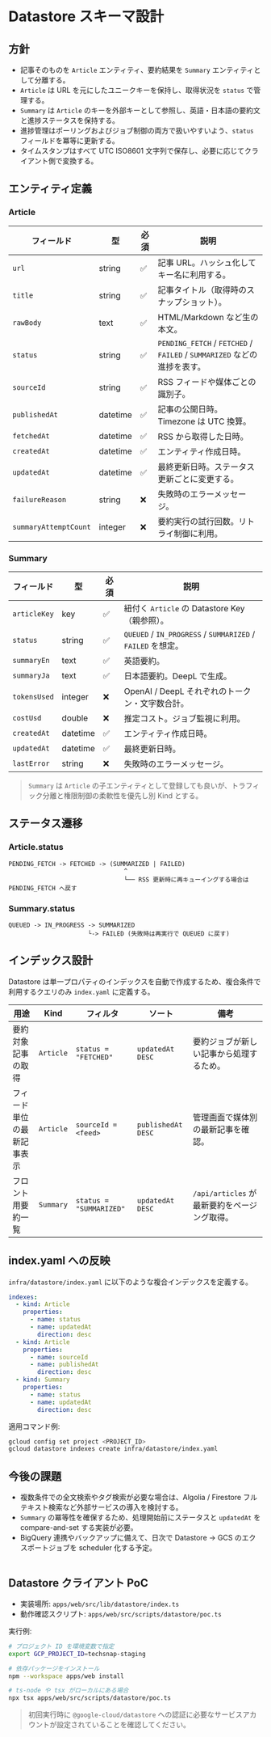 # Datastore スキーマ設計

## 方針

- 記事そのものを `Article` エンティティ、要約結果を `Summary` エンティティとして分離する。
- `Article` は URL を元にしたユニークキーを保持し、取得状況を `status` で管理する。
- `Summary` は `Article` のキーを外部キーとして参照し、英語・日本語の要約文と進捗ステータスを保持する。
- 進捗管理はポーリングおよびジョブ制御の両方で扱いやすいよう、`status` フィールドを冪等に更新する。
- タイムスタンプはすべて UTC ISO8601 文字列で保存し、必要に応じてクライアント側で変換する。

## エンティティ定義

### Article

| フィールド            | 型       | 必須 | 説明                                                                     |
| --------------------- | -------- | ---- | ------------------------------------------------------------------------ |
| `url`                 | string   | ✅   | 記事 URL。ハッシュ化してキー名に利用する。                               |
| `title`               | string   | ✅   | 記事タイトル（取得時のスナップショット）。                               |
| `rawBody`             | text     | ✅   | HTML/Markdown など生の本文。                                             |
| `status`              | string   | ✅   | `PENDING_FETCH` / `FETCHED` / `FAILED` / `SUMMARIZED` などの進捗を表す。 |
| `sourceId`            | string   | ✅   | RSS フィードや媒体ごとの識別子。                                         |
| `publishedAt`         | datetime | ✅   | 記事の公開日時。Timezone は UTC 換算。                                   |
| `fetchedAt`           | datetime | ✅   | RSS から取得した日時。                                                   |
| `createdAt`           | datetime | ✅   | エンティティ作成日時。                                                   |
| `updatedAt`           | datetime | ✅   | 最終更新日時。ステータス更新ごとに変更する。                             |
| `failureReason`       | string   | ❌   | 失敗時のエラーメッセージ。                                               |
| `summaryAttemptCount` | integer  | ❌   | 要約実行の試行回数。リトライ制御に利用。                                 |

### Summary

| フィールド   | 型       | 必須 | 説明                                                        |
| ------------ | -------- | ---- | ----------------------------------------------------------- |
| `articleKey` | key      | ✅   | 紐付く `Article` の Datastore Key（親参照）。               |
| `status`     | string   | ✅   | `QUEUED` / `IN_PROGRESS` / `SUMMARIZED` / `FAILED` を想定。 |
| `summaryEn`  | text     | ✅   | 英語要約。                                                  |
| `summaryJa`  | text     | ✅   | 日本語要約。DeepL で生成。                                  |
| `tokensUsed` | integer  | ❌   | OpenAI / DeepL それぞれのトークン・文字数合計。             |
| `costUsd`    | double   | ❌   | 推定コスト。ジョブ監視に利用。                              |
| `createdAt`  | datetime | ✅   | エンティティ作成日時。                                      |
| `updatedAt`  | datetime | ✅   | 最終更新日時。                                              |
| `lastError`  | string   | ❌   | 失敗時のエラーメッセージ。                                  |

> `Summary` は `Article` の子エンティティとして登録しても良いが、トラフィック分離と権限制御の柔軟性を優先し別 Kind とする。

## ステータス遷移

### Article.status

```
PENDING_FETCH -> FETCHED -> (SUMMARIZED | FAILED)
                                ^
                                └── RSS 更新時に再キューイングする場合は PENDING_FETCH へ戻す
```

### Summary.status

```
QUEUED -> IN_PROGRESS -> SUMMARIZED
                      └-> FAILED (失敗時は再実行で QUEUED に戻す)
```

## インデックス設計

Datastore は単一プロパティのインデックスを自動で作成するため、複合条件で利用するクエリのみ `index.yaml` に定義する。

| 用途                       | Kind      | フィルタ                | ソート             | 備考                                         |
| -------------------------- | --------- | ----------------------- | ------------------ | -------------------------------------------- |
| 要約対象記事の取得         | `Article` | `status = "FETCHED"`    | `updatedAt DESC`   | 要約ジョブが新しい記事から処理するため。     |
| フィード単位の最新記事表示 | `Article` | `sourceId = <feed>`     | `publishedAt DESC` | 管理画面で媒体別の最新記事を確認。           |
| フロント用要約一覧         | `Summary` | `status = "SUMMARIZED"` | `updatedAt DESC`   | `/api/articles` が最新要約をページング取得。 |

## index.yaml への反映

`infra/datastore/index.yaml` に以下のような複合インデックスを定義する。

```yaml
indexes:
  - kind: Article
    properties:
      - name: status
      - name: updatedAt
        direction: desc
  - kind: Article
    properties:
      - name: sourceId
      - name: publishedAt
        direction: desc
  - kind: Summary
    properties:
      - name: status
      - name: updatedAt
        direction: desc
```

適用コマンド例:

```bash
gcloud config set project <PROJECT_ID>
gcloud datastore indexes create infra/datastore/index.yaml
```

## 今後の課題

- 複数条件での全文検索やタグ検索が必要な場合は、Algolia / Firestore フルテキスト検索など外部サービスの導入を検討する。
- `Summary` の冪等性を確保するため、処理開始前にステータスと `updatedAt` を compare-and-set する実装が必要。
- BigQuery 連携やバックアップに備えて、日次で Datastore → GCS のエクスポートジョブを scheduler 化する予定。

```

```

## Datastore クライアント PoC

- 実装場所: `apps/web/src/lib/datastore/index.ts`
- 動作確認スクリプト: `apps/web/src/scripts/datastore/poc.ts`

実行例:

```bash
# プロジェクト ID を環境変数で指定
export GCP_PROJECT_ID=techsnap-staging

# 依存パッケージをインストール
npm --workspace apps/web install

# ts-node や tsx がローカルにある場合
npx tsx apps/web/src/scripts/datastore/poc.ts
```

> 初回実行時に `@google-cloud/datastore` への認証に必要なサービスアカウントが設定されていることを確認してください。
